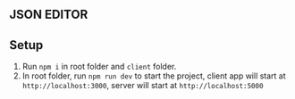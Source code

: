 ## JSON EDITOR

## Setup

1.  Run `npm i` in root folder and `client` folder.
2.  In root folder, run `npm run dev` to start the project, client app will start at `http://localhost:3000`, server will start at `http://localhost:5000`

